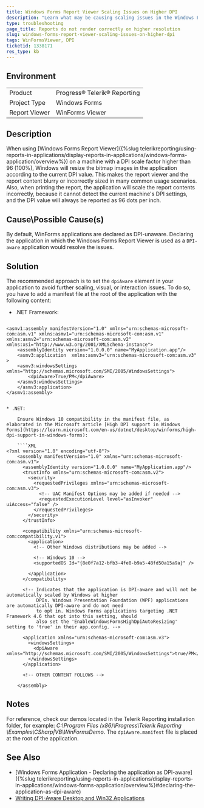 ```yaml
---
title: Windows Forms Report Viewer Scaling Issues on Higher DPI
description: "Learn what may be causing scaling issues in the Windows Forms Report Viewer on higher DPI and how to fix them."
type: troubleshooting
page_title: Reports do not render correctly on higher resolution
slug: windows-forms-report-viewer-scaling-issues-on-higher-dpi
tags: WinFormsViewer, DPI
ticketid: 1338171
res_type: kb
---
```


## Environment

<table>
	<tr>
		<td>Product</td>
		<td>Progress® Telerik® Reporting</td>
	</tr>
	<tr>
		<td>Project Type</td>
		<td>Windows Forms</td>
	</tr>
	<tr>
		<td>Report Viewer</td>
		<td>WinForms Viewer</td>
	</tr>
</table>

## Description

When using [Windows Forms Report Viewer]({%slug telerikreporting/using-reports-in-applications/display-reports-in-applications/windows-forms-application/overview%}) on a machine with a DPI scale factor higher than 96 (100%), Windows will resize the bitmap images in the application according to the current DPI value. This makes the report viewer and the report content blurry or incorrectly sized in many common usage scenarios. Also, when printing the report, the application will scale the report contents incorrectly, because it cannot detect the current machine's DPI settings, and the DPI value will always be reported as 96 dots per inch.

## Cause\Possible Cause(s)

By default, WinForms applications are declared as DPI-unaware. Declaring the application in which the Windows Forms Report Viewer is used as a `DPI-aware` application would resolve the issues.

## Solution

The recommended approach is to set the `dpiAware` element in your application to avoid further scaling, visual, or interaction issues.  To do so, you have to add a manifest file at the root of the application with the following content:

* .NET Framework:

	````XML
<?xml version="1.0" encoding="utf-8"?>
	<asmv1:assembly manifestVersion="1.0" xmlns="urn:schemas-microsoft-com:asm.v1" xmlns:asmv1="urn:schemas-microsoft-com:asm.v1" xmlns:asmv2="urn:schemas-microsoft-com:asm.v2" xmlns:xsi="http://www.w3.org/2001/XMLSchema-instance">
		<assemblyIdentity version="1.0.0.0" name="MyApplication.app"/>
		<asmv3:application  xmlns:asmv3="urn:schemas-microsoft-com:asm.v3" >
		<asmv3:windowsSettings xmlns="http://schemas.microsoft.com/SMI/2005/WindowsSettings">
			<dpiAware>True/PM</dpiAware>
		</asmv3:windowsSettings>
		</asmv3:application>
	</asmv1:assembly>
````

* .NET:

	Ensure Windows 10 compatibility in the manifest file, as elaborated in the Microsoft article [High DPI support in Windows Forms](https://learn.microsoft.com/en-us/dotnet/desktop/winforms/high-dpi-support-in-windows-forms):

	````XML
<?xml version="1.0" encoding="utf-8"?>
	<assembly manifestVersion="1.0" xmlns="urn:schemas-microsoft-com:asm.v1">
	  <assemblyIdentity version="1.0.0.0" name="MyApplication.app"/>
	  <trustInfo xmlns="urn:schemas-microsoft-com:asm.v2">
		<security>
		  <requestedPrivileges xmlns="urn:schemas-microsoft-com:asm.v3">
			<!-- UAC Manifest Options may be added if needed -->
			<requestedExecutionLevel level="asInvoker" uiAccess="false" />
		  </requestedPrivileges>
		</security>
	  </trustInfo>

	  <compatibility xmlns="urn:schemas-microsoft-com:compatibility.v1">
		<application>
		  <!-- Other Windows distributions may be added -->

		  <!-- Windows 10 -->
		  <supportedOS Id="{8e0f7a12-bfb3-4fe8-b9a5-48fd50a15a9a}" />

		</application>
	  </compatibility>

	  <!-- Indicates that the application is DPI-aware and will not be automatically scaled by Windows at higher
		   DPIs. Windows Presentation Foundation (WPF) applications are automatically DPI-aware and do not need 
		   to opt in. Windows Forms applications targeting .NET Framework 4.6 that opt into this setting, should 
		   also set the 'EnableWindowsFormsHighDpiAutoResizing' setting to 'true' in their app.config. -->

	  <application xmlns="urn:schemas-microsoft-com:asm.v3">
		<windowsSettings>
		  <dpiAware xmlns="http://schemas.microsoft.com/SMI/2005/WindowsSettings">true/PM</dpiAware>
		</windowsSettings>
	  </application>

	  <!-- OTHER CONTENT FOLLOWS -->

	</assembly>
````


## Notes

For reference, check our demos located in the Telerik Reporting installation folder, for example: *C:\Program Files (x86)\Progress\Telerik Reporting <VERSION>\Examples\CSharp|VB\WinFormsDemo*. The `dpiAware.manifest` file is placed at the root of the application.

## See Also

* [Windows Forms Application - Declaring the application as DPI-aware]({%slug telerikreporting/using-reports-in-applications/display-reports-in-applications/windows-forms-application/overview%}#declaring-the-application-as-dpi-aware)
* [Writing DPI-Aware Desktop and Win32 Applications](https://learn.microsoft.com/en-us/windows/win32/hidpi/high-dpi-desktop-application-development-on-windows)
